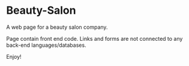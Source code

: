 # Beauty-Salon
A web page for a beauty salon company.

Page contain front end code. Links and forms are not connected to any back-end languages/databases.

Enjoy!

